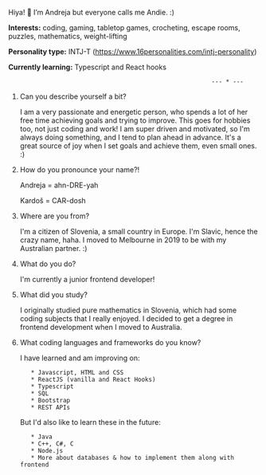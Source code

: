   Hiya! :cherry_blossom: I’m Andreja but everyone calls me Andie. :)

   **Interests:** coding, gaming, tabletop games, crocheting, escape rooms, puzzles, mathematics, weight-lifting 

   **Personality type:** INTJ-T (https://www.16personalities.com/intj-personality)
  
   **Currently learning:** Typescript and React hooks
  
  
                                                             --- * ---

1. Can you describe yourself a bit? 

      I am a very passionate and energetic person, who spends a lot of her free time achieving goals and trying to improve. 
      This goes for hobbies too, not just coding and work! I am super driven and motivated, so I'm always doing something, 
      and I tend to plan ahead in advance. It's a great source of joy when I set goals and achieve them, even small ones. :)

2. How do you pronounce your name?!

      Andreja = ahn-DRE-yah 

      Kardoš = CAR-dosh

3. Where are you from? 

      I'm a citizen of Slovenia, a small country in Europe. I'm Slavic, hence the crazy name, haha. 
      I moved to Melbourne in 2019 to be with my Australian partner. :)

4. What do you do?

      I'm currently a junior frontend developer!
      
5. What did you study? 

      I originally studied pure mathematics in Slovenia, which had some coding subjects that I really enjoyed. 
      I decided to get a degree in frontend development when I moved to Australia. 
      
6. What coding languages and frameworks do you know? 

      I have learned and am improving on:
      
          * Javascript, HTML and CSS
          * ReactJS (vanilla and React Hooks)
          * Typescript
          * SQL
          * Bootstrap
          * REST APIs
      
      But I'd also like to learn these in the future: 
      
          * Java
          * C++, C#, C
          * Node.js
          * More about databases & how to implement them along with frontend

<!---
AndrejaKardos/AndrejaKardos is a ✨ special ✨ repository because its `README.md` (this file) appears on your GitHub profile.
You can click the Preview link to take a look at your changes.
--->
